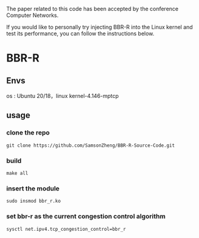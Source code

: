 The paper related to this code has been accepted by the conference Computer Networks.  

If you would like to personally try injecting BBR-R into the Linux kernel and test its performance, you can follow the instructions below.

# BBR-R
## Envs
os : Ubuntu 20/18，linux kernel-4.146-mptcp

## usage

### clone the repo
```
git clone https://github.com/SamsonZheng/BBR-R-Source-Code.git
```

### build
```
make all
```

### insert the module
```
sudo insmod bbr_r.ko
```

### set bbr-r as the current congestion control algorithm
```
sysctl net.ipv4.tcp_congestion_control=bbr_r
```
